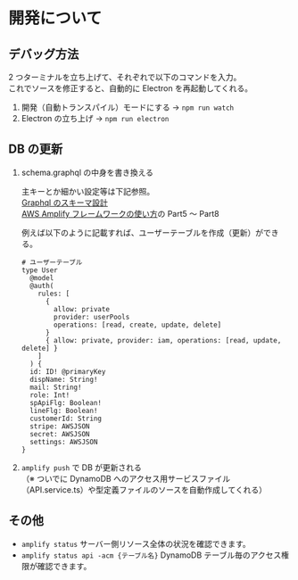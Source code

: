 # 開発について

## デバッグ方法

2 つターミナルを立ち上げて、それぞれで以下のコマンドを入力。  
これでソースを修正すると、自動的に Electron を再起動してくれる。

1. 開発（自動トランスパイル）モードにする → `npm run watch`
2. Electron の立ち上げ → `npm run electron`

## DB の更新

1. schema.graphql の中身を書き換える

   主キーとか細かい設定等は下記参照。  
   [Graphql のスキーマ設計](https://www.multispots.net/graphql-schema/)  
   [AWS Amplify フレームワークの使い方](https://qiita.com/too/items/fc961283dcbef3aafdeb#%E9%96%A2%E9%80%A3%E8%A8%98%E4%BA%8B)の Part5 ～ Part8

   例えば以下のように記載すれば、ユーザーテーブルを作成（更新）ができる。

   ```
   # ユーザーテーブル
   type User
     @model
     @auth(
       rules: [
         {
           allow: private
           provider: userPools
           operations: [read, create, update, delete]
         }
         { allow: private, provider: iam, operations: [read, update, delete] }
       ]
     ) {
     id: ID! @primaryKey
     dispName: String!
     mail: String!
     role: Int!
     spApiFlg: Boolean!
     lineFlg: Boolean!
     customerId: String
     stripe: AWSJSON
     secret: AWSJSON
     settings: AWSJSON
   }
   ```

2. `amplify push` で DB が更新される  
   （※ ついでに DynamoDB へのアクセス用サービスファイル（API.service.ts）や型定義ファイルのソースを自動作成してくれる）

## その他

- `amplify status` サーバー側リソース全体の状況を確認できます。
- `amplify status api -acm {テーブル名}` DynamoDB テーブル毎のアクセス権限が確認できます。

